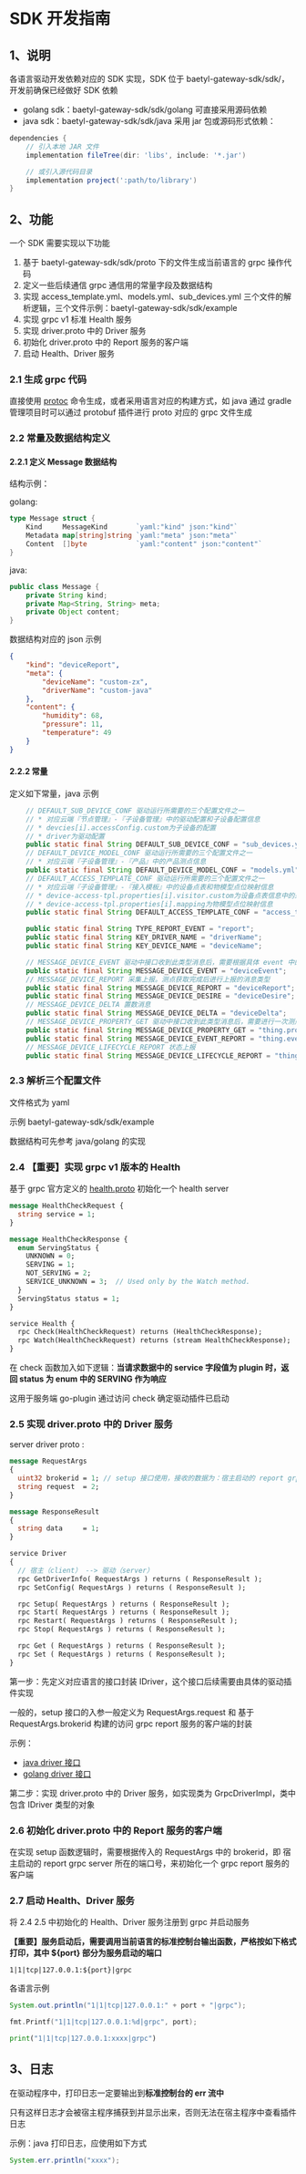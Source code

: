 # SDK 开发指南
## 1、说明
各语言驱动开发依赖对应的 SDK 实现，SDK 位于 baetyl-gateway-sdk/sdk/， 开发前确保已经做好 SDK 依赖

* golang sdk：baetyl-gateway-sdk/sdk/golang 可直接采用源码依赖
* java sdk：baetyl-gateway-sdk/sdk/java 采用 jar 包或源码形式依赖：

```groovy
dependencies {
    // 引入本地 JAR 文件
    implementation fileTree(dir: 'libs', include: '*.jar')

    // 或引入源代码目录
    implementation project(':path/to/library')
}  
```

## 2、功能
一个 SDK 需要实现以下功能
1. 基于 baetyl-gateway-sdk/sdk/proto 下的文件生成当前语言的 grpc 操作代码
2. 定义一些后续通信 grpc 通信用的常量字段及数据结构
3. 实现 access_template.yml、models.yml、sub_devices.yml 三个文件的解析逻辑，三个文件示例：baetyl-gateway-sdk/sdk/example
4. 实现 grpc v1 标准 Health 服务
5. 实现 driver.proto 中的 Driver 服务
6. 初始化 driver.proto 中的 Report 服务的客户端
7. 启动 Health、Driver 服务

### 2.1 生成 grpc 代码
直接使用 [protoc](https://grpc.io/docs/protoc-installation/) 命令生成，或者采用语言对应的构建方式，如 java 通过 gradle 管理项目时可以通过 protobuf 插件进行 proto 对应的 grpc 文件生成

### 2.2 常量及数据结构定义
#### 2.2.1 定义 Message 数据结构

结构示例：

golang:
```go
type Message struct {
	Kind     MessageKind       `yaml:"kind" json:"kind"`
	Metadata map[string]string `yaml:"meta" json:"meta"`
	Content  []byte            `yaml:"content" json:"content"`
}
```

java:
```java
public class Message {
    private String kind;
    private Map<String, String> meta;
    private Object content;
}
```

数据结构对应的 json 示例
```json
{
	"kind": "deviceReport",
	"meta": {
		"deviceName": "custom-zx",
		"driverName": "custom-java"
	},
	"content": {
		"humidity": 68,
		"pressure": 11,
		"temperature": 49
	}
}
```

#### 2.2.2 常量
定义如下常量，java 示例

```java
    // DEFAULT_SUB_DEVICE_CONF 驱动运行所需要的三个配置文件之一
    // * 对应云端『节点管理』-『子设备管理』中的驱动配置和子设备配置信息
    // * devcies[i].accessConfig.custom为子设备的配置
    // * driver为驱动配置
    public static final String DEFAULT_SUB_DEVICE_CONF = "sub_devices.yml";
    // DEFAULT_DEVICE_MODEL_CONF 驱动运行所需要的三个配置文件之一
    // * 对应云端『子设备管理』-『产品』中的产品测点信息
    public static final String DEFAULT_DEVICE_MODEL_CONF = "models.yml";
    // DEFAULT_ACCESS_TEMPLATE_CONF 驱动运行所需要的三个配置文件之一
    // * 对应云端『子设备管理』-『接入模板』中的设备点表和物模型点位映射信息
    // * device-access-tpl.properties[i].visitor.custom为设备点表信息中的采集配置
    // * device-access-tpl.properties[i].mapping为物模型点位映射信息
    public static final String DEFAULT_ACCESS_TEMPLATE_CONF = "access_template.yml";

    public static final String TYPE_REPORT_EVENT = "report";
    public static final String KEY_DRIVER_NAME = "driverName";
    public static final String KEY_DEVICE_NAME = "deviceName";

    // MESSAGE_DEVICE_EVENT 驱动中接口收到此类型消息后，需要根据具体 event 中的内容进行相关的业务处理
    public static final String MESSAGE_DEVICE_EVENT = "deviceEvent";
    // MESSAGE_DEVICE_REPORT 采集上报。测点获取完成后进行上报的消息类型
    public static final String MESSAGE_DEVICE_REPORT = "deviceReport";
    public static final String MESSAGE_DEVICE_DESIRE = "deviceDesire";
    // MESSAGE_DEVICE_DELTA 置数消息
    public static final String MESSAGE_DEVICE_DELTA = "deviceDelta";
    // MESSAGE_DEVICE_PROPERTY_GET 驱动中接口收到此类型消息后，需要进行一次测点采集
    public static final String MESSAGE_DEVICE_PROPERTY_GET = "thing.property.get";
    public static final String MESSAGE_DEVICE_EVENT_REPORT = "thing.event.post";
    // MESSAGE_DEVICE_LIFECYCLE_REPORT 状态上报
    public static final String MESSAGE_DEVICE_LIFECYCLE_REPORT = "thing.lifecycle.post";
```

### 2.3 解析三个配置文件
文件格式为 yaml

示例 baetyl-gateway-sdk/sdk/example

数据结构可先参考 java/golang 的实现

### 2.4 【重要】实现 grpc v1 版本的 Health
基于 grpc 官方定义的 [health.proto](https://github.com/grpc/grpc/blob/master/src/proto/grpc/health/v1/health.proto) 初始化一个 health server

```protobuf
message HealthCheckRequest {
  string service = 1;
}

message HealthCheckResponse {
  enum ServingStatus {
    UNKNOWN = 0;
    SERVING = 1;
    NOT_SERVING = 2;
    SERVICE_UNKNOWN = 3;  // Used only by the Watch method.
  }
  ServingStatus status = 1;
}

service Health {
  rpc Check(HealthCheckRequest) returns (HealthCheckResponse);
  rpc Watch(HealthCheckRequest) returns (stream HealthCheckResponse);
}
```

在 check 函数加入如下逻辑：**当请求数据中的 service 字段值为 plugin 时，返回 status 为 enum 中的 SERVING 作为响应**

这用于服务端 go-plugin 通过访问 check 确定驱动插件已启动

### 2.5 实现 driver.proto 中的 Driver 服务
server driver proto :
```protobuf
message RequestArgs
{
  uint32 brokerid = 1; // setup 接口使用，接收的数据为：宿主启动的 report grpc server 所在的端口号 
  string request  = 2; 
}

message ResponseResult
{
  string data     = 1;
}

service Driver
{
  // 宿主（client） --> 驱动（server）
  rpc GetDriverInfo( RequestArgs ) returns ( ResponseResult );
  rpc SetConfig( RequestArgs ) returns ( ResponseResult );

  rpc Setup( RequestArgs ) returns ( ResponseResult );
  rpc Start( RequestArgs ) returns ( ResponseResult );
  rpc Restart( RequestArgs ) returns ( ResponseResult );
  rpc Stop( RequestArgs ) returns ( ResponseResult );

  rpc Get ( RequestArgs ) returns ( ResponseResult );
  rpc Set ( RequestArgs ) returns ( ResponseResult );
}
```

第一步：先定义对应语言的接口封装 IDriver，这个接口后续需要由具体的驱动插件实现

一般的，setup 接口的入参一般定义为 RequestArgs.request 和 基于 RequestArgs.brokerid 构建的访问 grpc report 服务的客户端的封装

示例：

* [java driver 接口](java/driversdk/src/main/java/com/baidu/bce/sdk/plugin/IDriver.java)
* [golang driver 接口](golang/plugin/interface.go)

第二步：实现 driver.proto 中的 Driver 服务，如实现类为 GrpcDriverImpl，类中包含 IDriver 类型的对象

### 2.6 初始化 driver.proto 中的 Report 服务的客户端
在实现 setup 函数逻辑时，需要根据传入的 RequestArgs 中的 brokerid，即 宿主启动的 report grpc server 所在的端口号，来初始化一个 grpc report 服务的客户端

### 2.7 启动 Health、Driver 服务
将 2.4 2.5 中初始化的 Health、Driver 服务注册到 grpc 并启动服务

**【重要】服务启动后，需要调用当前语言的标准控制台输出函数，严格按如下格式打印，其中 ${port} 部分为服务启动的端口**

```
1|1|tcp|127.0.0.1:${port}|grpc
```

各语言示例
```java
System.out.println("1|1|tcp|127.0.0.1:" + port + "|grpc");
```

```go
fmt.Printf("1|1|tcp|127.0.0.1:%d|grpc", port);
```

```python
print("1|1|tcp|127.0.0.1:xxxx|grpc")
```

## 3、日志
在驱动程序中，打印日志一定要输出到**标准控制台的 err 流中**

只有这样日志才会被宿主程序捕获到并显示出来，否则无法在宿主程序中查看插件日志

示例：java 打印日志，应使用如下方式

```java
System.err.println("xxxx");
```

